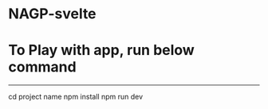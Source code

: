 # NAGP-svelte
# To Play with app, run below command
------------------------------------------------------------------------------
cd project name
npm install
npm run dev
